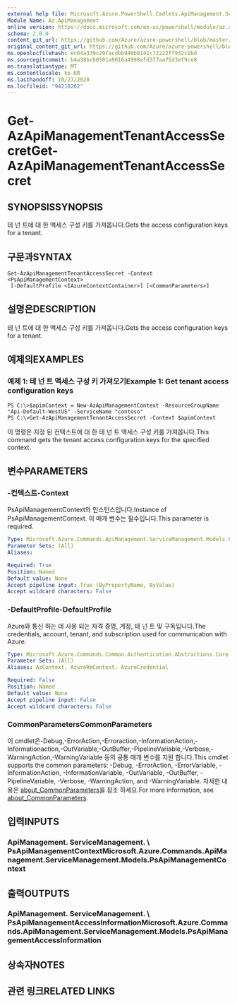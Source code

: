 ```yaml
---
external help file: Microsoft.Azure.PowerShell.Cmdlets.ApiManagement.ServiceManagement.dll-Help.xml
Module Name: Az.ApiManagement
online version: https://docs.microsoft.com/en-us/powershell/module/az.apimanagement/get-azapimanagementtenantaccesssecret
schema: 2.0.0
content_git_url: https://github.com/Azure/azure-powershell/blob/master/src/ApiManagement/ApiManagement/help/Get-AzApiManagementTenantAccessSecret.md
original_content_git_url: https://github.com/Azure/azure-powershell/blob/master/src/ApiManagement/ApiManagement/help/Get-AzApiManagementTenantAccessSecret.md
ms.openlocfilehash: ec64a339c29facdbb940b8141c72222ff932c1bd
ms.sourcegitcommit: b4a38bcb0501a9016a4998efd377aa75d3ef9ce8
ms.translationtype: MT
ms.contentlocale: ko-KR
ms.lasthandoff: 10/27/2020
ms.locfileid: "94218262"
---
```

# <span data-ttu-id="89929-101">Get-AzApiManagementTenantAccessSecret</span><span class="sxs-lookup"><span data-stu-id="89929-101">Get-AzApiManagementTenantAccessSecret</span></span>

## <span data-ttu-id="89929-102">SYNOPSIS</span><span class="sxs-lookup"><span data-stu-id="89929-102">SYNOPSIS</span></span>
<span data-ttu-id="89929-103">테 넌 트에 대 한 액세스 구성 키를 가져옵니다.</span><span class="sxs-lookup"><span data-stu-id="89929-103">Gets the access configuration keys for a tenant.</span></span>

## <span data-ttu-id="89929-104">구문과</span><span class="sxs-lookup"><span data-stu-id="89929-104">SYNTAX</span></span>

```
Get-AzApiManagementTenantAccessSecret -Context <PsApiManagementContext>
 [-DefaultProfile <IAzureContextContainer>] [<CommonParameters>]
```

## <span data-ttu-id="89929-105">설명은</span><span class="sxs-lookup"><span data-stu-id="89929-105">DESCRIPTION</span></span>
<span data-ttu-id="89929-106">테 넌 트에 대 한 액세스 구성 키를 가져옵니다.</span><span class="sxs-lookup"><span data-stu-id="89929-106">Gets the access configuration keys for a tenant.</span></span>

## <span data-ttu-id="89929-107">예제의</span><span class="sxs-lookup"><span data-stu-id="89929-107">EXAMPLES</span></span>

### <span data-ttu-id="89929-108">예제 1: 테 넌 트 액세스 구성 키 가져오기</span><span class="sxs-lookup"><span data-stu-id="89929-108">Example 1: Get tenant access configuration keys</span></span>
```
PS C:\>$apimContext = New-AzApiManagementContext -ResourceGroupName "Api-Default-WestUS" -ServiceName "contoso"
PS C:\>Get-AzApiManagementTenantAccessSecret -Context $apimContext
```

<span data-ttu-id="89929-109">이 명령은 지정 된 컨텍스트에 대 한 테 넌 트 액세스 구성 키를 가져옵니다.</span><span class="sxs-lookup"><span data-stu-id="89929-109">This command gets the tenant access configuration keys for the specified context.</span></span>

## <span data-ttu-id="89929-110">변수</span><span class="sxs-lookup"><span data-stu-id="89929-110">PARAMETERS</span></span>

### <span data-ttu-id="89929-111">-컨텍스트</span><span class="sxs-lookup"><span data-stu-id="89929-111">-Context</span></span>
<span data-ttu-id="89929-112">PsApiManagementContext의 인스턴스입니다.</span><span class="sxs-lookup"><span data-stu-id="89929-112">Instance of PsApiManagementContext.</span></span>
<span data-ttu-id="89929-113">이 매개 변수는 필수입니다.</span><span class="sxs-lookup"><span data-stu-id="89929-113">This parameter is required.</span></span>

```yaml
Type: Microsoft.Azure.Commands.ApiManagement.ServiceManagement.Models.PsApiManagementContext
Parameter Sets: (All)
Aliases:

Required: True
Position: Named
Default value: None
Accept pipeline input: True (ByPropertyName, ByValue)
Accept wildcard characters: False
```

### <span data-ttu-id="89929-114">-DefaultProfile</span><span class="sxs-lookup"><span data-stu-id="89929-114">-DefaultProfile</span></span>
<span data-ttu-id="89929-115">Azure와 통신 하는 데 사용 되는 자격 증명, 계정, 테 넌 트 및 구독입니다.</span><span class="sxs-lookup"><span data-stu-id="89929-115">The credentials, account, tenant, and subscription used for communication with Azure.</span></span>

```yaml
Type: Microsoft.Azure.Commands.Common.Authentication.Abstractions.Core.IAzureContextContainer
Parameter Sets: (All)
Aliases: AzContext, AzureRmContext, AzureCredential

Required: False
Position: Named
Default value: None
Accept pipeline input: False
Accept wildcard characters: False
```

### <span data-ttu-id="89929-116">CommonParameters</span><span class="sxs-lookup"><span data-stu-id="89929-116">CommonParameters</span></span>
<span data-ttu-id="89929-117">이 cmdlet은-Debug,-ErrorAction,-Erroraction,-InformationAction,-Informationaction,-OutVariable,-OutBuffer,-PipelineVariable,-Verbose,-WarningAction,-WarningVariable 등의 공통 매개 변수를 지원 합니다.</span><span class="sxs-lookup"><span data-stu-id="89929-117">This cmdlet supports the common parameters: -Debug, -ErrorAction, -ErrorVariable, -InformationAction, -InformationVariable, -OutVariable, -OutBuffer, -PipelineVariable, -Verbose, -WarningAction, and -WarningVariable.</span></span> <span data-ttu-id="89929-118">자세한 내용은 [about_CommonParameters](http://go.microsoft.com/fwlink/?LinkID=113216)을 참조 하세요.</span><span class="sxs-lookup"><span data-stu-id="89929-118">For more information, see [about_CommonParameters](http://go.microsoft.com/fwlink/?LinkID=113216).</span></span>

## <span data-ttu-id="89929-119">입력</span><span class="sxs-lookup"><span data-stu-id="89929-119">INPUTS</span></span>

### <span data-ttu-id="89929-120">ApiManagement. ServiceManagement. \ PsApiManagementContext</span><span class="sxs-lookup"><span data-stu-id="89929-120">Microsoft.Azure.Commands.ApiManagement.ServiceManagement.Models.PsApiManagementContext</span></span>

## <span data-ttu-id="89929-121">출력</span><span class="sxs-lookup"><span data-stu-id="89929-121">OUTPUTS</span></span>

### <span data-ttu-id="89929-122">ApiManagement. ServiceManagement. \ PsApiManagementAccessInformation</span><span class="sxs-lookup"><span data-stu-id="89929-122">Microsoft.Azure.Commands.ApiManagement.ServiceManagement.Models.PsApiManagementAccessInformation</span></span>

## <span data-ttu-id="89929-123">상속자</span><span class="sxs-lookup"><span data-stu-id="89929-123">NOTES</span></span>

## <span data-ttu-id="89929-124">관련 링크</span><span class="sxs-lookup"><span data-stu-id="89929-124">RELATED LINKS</span></span>
